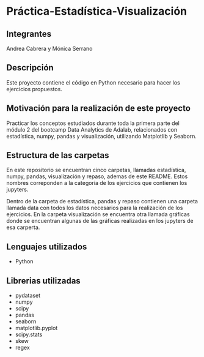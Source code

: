 # Práctica-Estadística-Visualización

## Integrantes
Andrea Cabrera y Mónica Serrano

## Descripción
Este proyecto contiene el código en Python necesario para hacer los ejercicios propuestos.

## Motivación para la realización de este proyecto

Practicar los conceptos estudiados durante toda la primera parte del módulo 2 del bootcamp Data Analytics de Adalab, relacionados con estadística, numpy, pandas y visualización, utilizando Matplotlib y Seaborn. 

## Estructura de las carpetas 

En este repositorio se encuentran cinco carpetas, llamadas estadística, numpy, pandas, visualización y repaso, ademas de este README. Estos nombres correponden a la categoría de los ejercicios que contienen los jupyters.

Dentro de la carpeta de estadística, pandas y repaso contienen una carpeta llamada data con todos los datos necesarios para la realización de los ejercicios. En la carpeta visualización se encuentra otra llamada gráficas donde se encuentran algunas de las gráficas realizadas en los jupyters de esa carperta.

## Lenguajes utilizados
* Python

## Librerias utilizadas
* pydataset
* numpy
* scipy
* pandas
* seaborn
* matplotlib.pyplot
* scipy.stats
* skew
* regex
